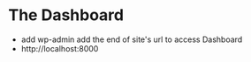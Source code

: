 # The Dashboard
- add wp-admin add the end of site's url to access Dashboard
-   http://localhost:8000
